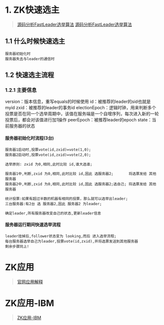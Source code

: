 # 1. ZK快速选主
> [源码分析FastLeader选举算法](https://blog.csdn.net/xhh198781/article/details/6612908)
> [源码分析FastLeader选举算法](https://blog.csdn.net/xhh198781/article/details/6619203)

## 1.1 什么时候快速选主
    服务器初始化时
    服务器失去与leader的通信时
## 1.2 快速选主流程
### 1.2.1 主要信息
   version：版本信息，重写equals的时候使用 
   id：被推荐的leader的sid也就是myid 
   zxid：被推荐的leader的事务id 
   electionEpoch：逻辑时钟，用来判断多个投票是否在同一个选举周期中，该值在服务端是一个自增序列，每次进入新的一轮投票后，都会对该值进行加1操作 
   peerEpoch：被推荐leader的epoch 
   state：当前服务器的状态
#### 服务器初始化时流程(3台)
    服务器1启动时,投票vote(id,zxid)=vote(1,0);
    服务器2启动时,投票vote(id,zxid)=vote(2,0);

    选举原则: zxid 为0,相同,此时比较 id,谁大选谁;

    服务器1中,判断,zxid 为0,相同,此时比较 id,因此 选服务器2;       将选票发给 其他服务器
    服务器2中,判断,zxid 为0,相同,此时比较 id,因此 选服务器2;选自己; 将选票发给 其他服务器

    统计投票:如果有超过半数的机器有相同的投票，那么就可以选举出leader;
    三台服务器:有2台 选 服务器2,因此 服务器2 为leader;

    确定leader,所有服务器改变自己的状态,更新leader信息
#### 服务器运行期间快速选举流程
    leader挂掉后,follower状态变为 looking,而后 进入选举流程;
    每台服务器选举自己为leader,投票vote(id,zxid),并将选票发送到其他服务器
    剩余步骤同上!

# ZK应用
> [官网应用解释](http://zookeeper.apache.org/doc/r3.3.2/recipes.html)
# ZK应用-IBM
> [ZK应用-IBM](https://www.ibm.com/developerworks/cn/opensource/os-cn-zookeeper/)
